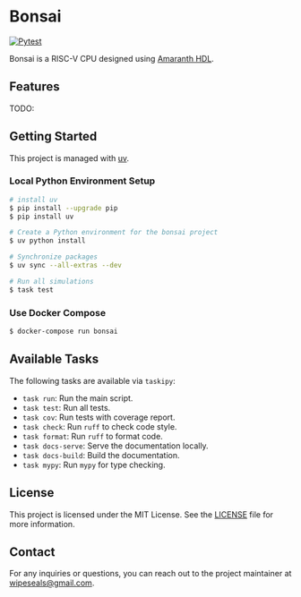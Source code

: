 # Bonsai

[![Pytest](https://github.com/wipeseals/bonsai/actions/workflows/pytest.yml/badge.svg)](https://github.com/wipeseals/bonsai/actions/workflows/pytest.yml)

Bonsai is a RISC-V CPU designed using [Amaranth HDL](https://github.com/amaranth-lang/amaranth).

## Features

TODO:

## Getting Started

This project is managed with [uv](https://docs.astral.sh/uv/).

### Local Python Environment Setup

```bash
# install uv
$ pip install --upgrade pip
$ pip install uv

# Create a Python environment for the bonsai project
$ uv python install

# Synchronize packages
$ uv sync --all-extras --dev

# Run all simulations
$ task test
```

### Use Docker Compose

```bash
$ docker-compose run bonsai
```

## Available Tasks

The following tasks are available via `taskipy`:

- `task run`: Run the main script.
- `task test`: Run all tests.
- `task cov`: Run tests with coverage report.
- `task check`: Run `ruff` to check code style.
- `task format`: Run `ruff` to format code.
- `task docs-serve`: Serve the documentation locally.
- `task docs-build`: Build the documentation.
- `task mypy`: Run `mypy` for type checking.

## License

This project is licensed under the MIT License. See the [LICENSE](LICENSE) file for more information.

## Contact

For any inquiries or questions, you can reach out to the project maintainer at [wipeseals@gmail.com](mailto:wipeseals@gmail.com).
